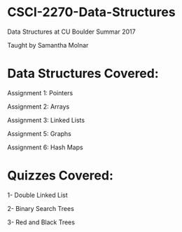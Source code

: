 # CSCI-2270-Data-Structures

Data Structures at CU Boulder Summar 2017

Taught by Samantha Molnar

# Data Structures Covered:

Assignment 1: Pointers

Assignment 2: Arrays

Assignment 3: Linked Lists

Assignment 5: Graphs

Assignment 6: Hash Maps

# Quizzes Covered:

1- Double Linked List

2- Binary Search Trees

3- Red and Black Trees
